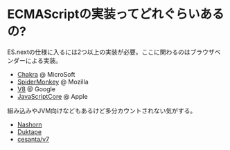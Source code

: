 # ECMAScriptの実装ってどれぐらいあるの?

ES.nextの仕様に入るには2つ以上の実装が必要。ここに関わるのはブラウザベンダーによる実装。

-   [Chakra](https://msdn.microsoft.com/en-us/library/dn249673(v=vs.94).aspx "Chakra") @ MicroSoft
-   [SpiderMonkey](https://developer.mozilla.org/en-US/docs/Mozilla/Projects/SpiderMonkey "SpiderMonkey") @ Mozilla
-   [V8](https://code.google.com/p/v8/ "V8") @ Google
-   [JavaScriptCore](https://www.webkit.org/projects/javascript/ "JavaScriptCore") @ Apple

組み込みやJVM向けなどもあるけど多分カウントされない気がする。

-   [Nashorn](http://openjdk.java.net/projects/nashorn/ "Nashorn")
-   [Duktape](http://duktape.org/index.html "Duktape")
-   [cesanta/v7](https://github.com/cesanta/v7/ "cesanta/v7")
